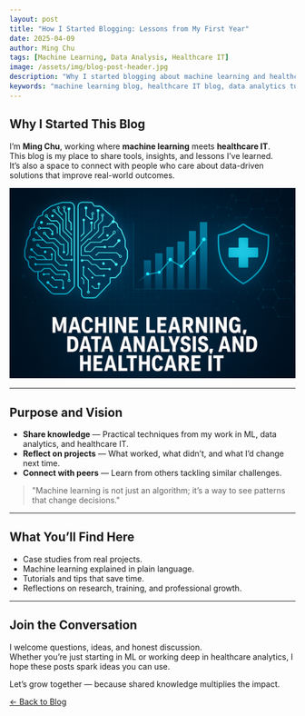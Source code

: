 ```yaml
---
layout: post
title: "How I Started Blogging: Lessons from My First Year"
date: 2025-04-09
author: Ming Chu
tags: [Machine Learning, Data Analysis, Healthcare IT]
image: /assets/img/blog-post-header.jpg
description: "Why I started blogging about machine learning and healthcare IT — lessons learned and what readers can expect."
keywords: "machine learning blog, healthcare IT blog, data analytics tutorials, professional reflections"
---
```


## Why I Started This Blog

I’m **Ming Chu**, working where **machine learning** meets **healthcare IT**.  
This blog is my place to share tools, insights, and lessons I’ve learned.  
It’s also a space to connect with people who care about data-driven solutions that improve real-world outcomes.

![Introductory Image](/assets/img/intro_pic.png)

---

## Purpose and Vision

- **Share knowledge** — Practical techniques from my work in ML, data analytics, and healthcare IT.  
- **Reflect on projects** — What worked, what didn’t, and what I’d change next time.  
- **Connect with peers** — Learn from others tackling similar challenges.

> "Machine learning is not just an algorithm; it’s a way to see patterns that change decisions."

---

## What You’ll Find Here

- Case studies from real projects.  
- Machine learning explained in plain language.  
- Tutorials and tips that save time.  
- Reflections on research, training, and professional growth.

---

## Join the Conversation

I welcome questions, ideas, and honest discussion.  
Whether you’re just starting in ML or working deep in healthcare analytics, I hope these posts spark ideas you can use.  

Let’s grow together — because shared knowledge multiplies the impact.

[← Back to Blog](/blog)
